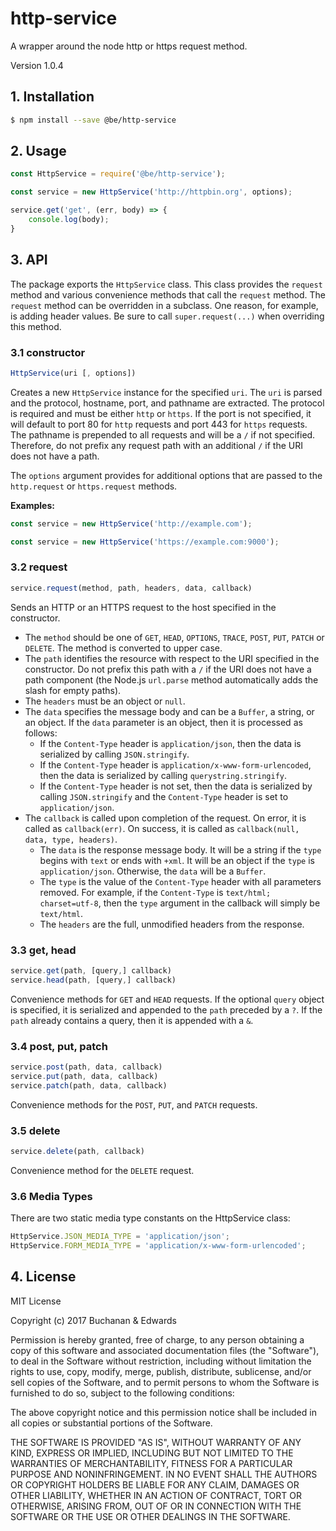 # http-service

A wrapper around the node http or https request method.

Version 1.0.4

## 1. Installation

```bash
$ npm install --save @be/http-service
```

## 2. Usage

```javascript
const HttpService = require('@be/http-service');

const service = new HttpService('http://httpbin.org', options);

service.get('get', (err, body) => {
    console.log(body);
}
```

## 3. API

The package exports the `HttpService` class. This class provides the `request` method and various convenience methods that call the `request` method. The `request` method can be overridden in a subclass. One reason, for example, is adding header values. Be sure to call `super.request(...)` when overriding this method.

### 3.1 constructor

```javascript
HttpService(uri [, options])
```

Creates a new `HttpService` instance for the specified `uri`. The `uri` is parsed and the protocol, hostname, port, and pathname are extracted. The protocol is required and must be either `http` or `https`. If the port is not specified, it will default to port 80 for `http` requests and port 443 for `https` requests. The pathname is prepended to all requests and will be a `/` if not specified. Therefore, do not prefix any request path with an additional `/` if the URI does not have a path.

The `options` argument provides for additional options that are passed to the `http.request` or `https.request` methods.

**Examples:**

```javascript
const service = new HttpService('http://example.com');
```

```javascript
const service = new HttpService('https://example.com:9000');
```

### 3.2 request

```javascript
service.request(method, path, headers, data, callback)
```

Sends an HTTP or an HTTPS request to the host specified in the constructor.

- The `method` should be one of `GET`, `HEAD`, `OPTIONS`, `TRACE`, `POST`, `PUT`, `PATCH` or `DELETE`. The method is converted to upper case.
- The `path` identifies the resource with respect to the URI specified in the constructor. Do not prefix this path with a `/` if the URI does not have a path component (the Node.js `url.parse` method automatically adds the slash for empty paths).
- The `headers` must be an object or `null`.
- The `data` specifies the message body and can be a `Buffer`, a string, or an object. If the `data` parameter is an object, then it is processed as follows:
    - If the `Content-Type` header is `application/json`, then the data is serialized by calling `JSON.stringify`.
    - If the `Content-Type` header is `application/x-www-form-urlencoded`, then the data is serialized by calling `querystring.stringify`.
    - If the `Content-Type` header is not set, then the data is serialized by calling `JSON.stringify` and the `Content-Type` header is set to  `application/json`.
- The `callback` is called upon completion of the request. On error, it is called as `callback(err)`. On success, it is called as `callback(null, data, type, headers)`.
    - The `data` is the response message body. It will be a string if the `type` begins with `text` or ends with `+xml`. It will be an object if the `type` is `application/json`. Otherwise, the `data` will be a `Buffer`.
    - The `type` is the value of the `Content-Type` header with all parameters removed. For example, if the `Content-Type` is `text/html; charset=utf-8`, then the `type` argument in the callback will simply be `text/html`.
    - The `headers` are the full, unmodified headers from the response.

### 3.3 get, head

```javascript
service.get(path, [query,] callback)
service.head(path, [query,] callback)
```

Convenience methods for `GET` and `HEAD` requests. If the optional `query` object is specified, it is serialized and appended to the `path` preceded by a `?`. If the `path` already contains a query, then it is appended with a `&`.

### 3.4 post, put, patch

```javascript
service.post(path, data, callback)
service.put(path, data, callback)
service.patch(path, data, callback)
```

Convenience methods for the `POST`, `PUT`, and `PATCH` requests.

### 3.5 delete

```javascript
service.delete(path, callback)
```

Convenience method for the `DELETE` request.

### 3.6 Media Types

There are two static media type constants on the HttpService class:

```javascript
HttpService.JSON_MEDIA_TYPE = 'application/json';
HttpService.FORM_MEDIA_TYPE = 'application/x-www-form-urlencoded';
```

## 4. License

MIT License

Copyright (c) 2017 Buchanan & Edwards

Permission is hereby granted, free of charge, to any person obtaining a copy
of this software and associated documentation files (the "Software"), to deal
in the Software without restriction, including without limitation the rights
to use, copy, modify, merge, publish, distribute, sublicense, and/or sell
copies of the Software, and to permit persons to whom the Software is
furnished to do so, subject to the following conditions:

The above copyright notice and this permission notice shall be included in all
copies or substantial portions of the Software.

THE SOFTWARE IS PROVIDED "AS IS", WITHOUT WARRANTY OF ANY KIND, EXPRESS OR
IMPLIED, INCLUDING BUT NOT LIMITED TO THE WARRANTIES OF MERCHANTABILITY,
FITNESS FOR A PARTICULAR PURPOSE AND NONINFRINGEMENT. IN NO EVENT SHALL THE
AUTHORS OR COPYRIGHT HOLDERS BE LIABLE FOR ANY CLAIM, DAMAGES OR OTHER
LIABILITY, WHETHER IN AN ACTION OF CONTRACT, TORT OR OTHERWISE, ARISING FROM,
OUT OF OR IN CONNECTION WITH THE SOFTWARE OR THE USE OR OTHER DEALINGS IN THE
SOFTWARE.
